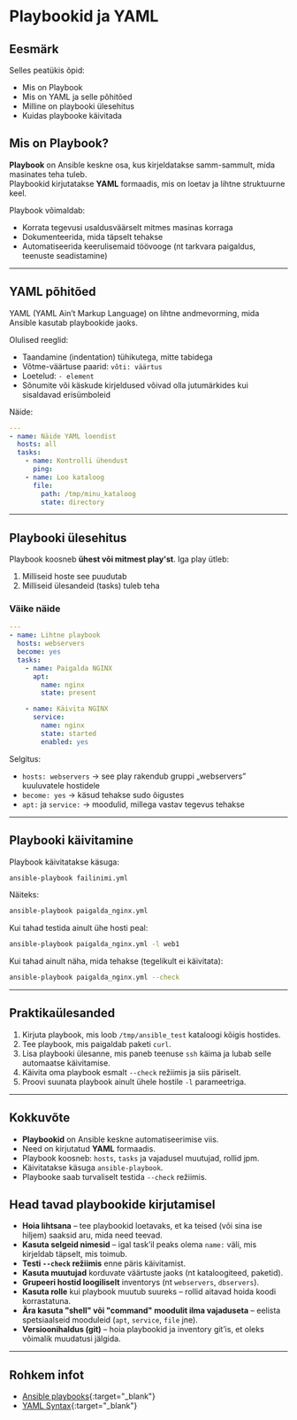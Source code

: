 # Playbookid ja YAML

## Eesmärk

Selles peatükis õpid:

- Mis on Playbook
- Mis on YAML ja selle põhitõed 
- Milline on playbooki ülesehitus
- Kuidas playbooke käivitada 

## Mis on Playbook?

**Playbook** on Ansible keskne osa, kus kirjeldatakse samm-sammult, mida masinates teha tuleb.  
Playbookid kirjutatakse **YAML** formaadis, mis on loetav ja lihtne struktuurne keel.

Playbook võimaldab:

- Korrata tegevusi usaldusväärselt mitmes masinas korraga
- Dokumenteerida, mida täpselt tehakse
- Automatiseerida keerulisemaid töövooge (nt tarkvara paigaldus, teenuste seadistamine)

---

## YAML põhitõed

YAML (YAML Ain’t Markup Language) on lihtne andmevorming, mida Ansible kasutab playbookide jaoks.

Olulised reeglid:
- Taandamine (indentation) tühikutega, mitte tabidega
- Võtme-väärtuse paarid: `võti: väärtus`
- Loetelud: `- element`
- Sõnumite või käskude kirjeldused võivad olla jutumärkides kui sisaldavad erisümboleid

Näide:

```yaml
---
- name: Näide YAML loendist
  hosts: all
  tasks:
    - name: Kontrolli ühendust
      ping:
    - name: Loo kataloog
      file:
        path: /tmp/minu_kataloog
        state: directory
```

---

## Playbooki ülesehitus

Playbook koosneb **ühest või mitmest play'st**. Iga play ütleb:
1. Milliseid hoste see puudutab
2. Milliseid ülesandeid (tasks) tuleb teha

### Väike näide

```yaml
---
- name: Lihtne playbook
  hosts: webservers
  become: yes
  tasks:
    - name: Paigalda NGINX
      apt:
        name: nginx
        state: present

    - name: Käivita NGINX
      service:
        name: nginx
        state: started
        enabled: yes
```

Selgitus:
- `hosts: webservers` → see play rakendub gruppi „webservers” kuuluvatele hostidele  
- `become: yes` → käsud tehakse sudo õigustes  
- `apt:` ja `service:` → moodulid, millega vastav tegevus tehakse  

---

## Playbooki käivitamine

Playbook käivitatakse käsuga:

```bash
ansible-playbook failinimi.yml
```

Näiteks:

```bash
ansible-playbook paigalda_nginx.yml
```

Kui tahad testida ainult ühe hosti peal:

```bash
ansible-playbook paigalda_nginx.yml -l web1
```

Kui tahad ainult näha, mida tehakse (tegelikult ei käivitata):

```bash
ansible-playbook paigalda_nginx.yml --check
```

---

## Praktikaülesanded

1. Kirjuta playbook, mis loob `/tmp/ansible_test` kataloogi kõigis hostides.
2. Tee playbook, mis paigaldab paketi `curl`.
3. Lisa playbooki ülesanne, mis paneb teenuse `ssh` käima ja lubab selle automaatse käivitamise.
4. Käivita oma playbook esmalt `--check` režiimis ja siis päriselt.
5. Proovi suunata playbook ainult ühele hostile `-l` parameetriga.

---

## Kokkuvõte

- **Playbookid** on Ansible keskne automatiseerimise viis.  
- Need on kirjutatud **YAML** formaadis.  
- Playbook koosneb: `hosts`, `tasks` ja vajadusel muutujad, rollid jpm.  
- Käivitatakse käsuga `ansible-playbook`.  
- Playbooke saab turvaliselt testida `--check` režiimis.

## Head tavad playbookide kirjutamisel

- **Hoia lihtsana** – tee playbookid loetavaks, et ka teised (või sina ise hiljem) saaksid aru, mida need teevad.
- **Kasuta selgeid nimesid** – igal task’il peaks olema `name:` väli, mis kirjeldab täpselt, mis toimub.
- **Testi `--check` režiimis** enne päris käivitamist.
- **Kasuta muutujad** korduvate väärtuste jaoks (nt kataloogiteed, paketid).
- **Grupeeri hostid loogiliselt** inventorys (nt `webservers`, `dbservers`).
- **Kasuta rolle** kui playbook muutub suureks – rollid aitavad hoida koodi korrastatuna.
- **Ära kasuta "shell" või "command" moodulit ilma vajaduseta** – eelista spetsiaalseid mooduleid (`apt`, `service`, `file` jne).
- **Versioonihaldus (git)** – hoia playbookid ja inventory git’is, et oleks võimalik muudatusi jälgida.

---

## Rohkem infot

- [Ansible playbooks](https://docs.ansible.com/ansible/latest/playbook_guide/playbooks_intro.html){:target="_blank"}   
- [YAML Syntax](https://docs.ansible.com/ansible/latest/reference_appendices/YAMLSyntax.html){:target="_blank"}   
